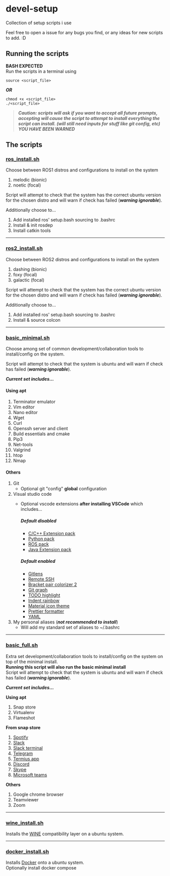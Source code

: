 # devel-setup

Collection of setup scripts i use

Feel free to open a issue for any bugs you find, or any ideas for new scripts to add. :D

## Running the scripts

__BASH EXPECTED__  
Run the scripts in a terminal using

```shell
source <script_file>
```

___OR___

```shell
chmod +x <script_file>
./<script_file>
```

> ___Caution: scripts will ask if you want to accept all future prompts,
accepting will cause the script to attempt to install everything the script can install. (will still need inputs for stuff like git config, etc)___  
> ___YOU HAVE BEEN WARNED___

## The scripts

### [ros_install.sh](./ros_install.sh)

Choose between ROS1 distros and configurations to install on the system

1. melodic (bionic)
2. noetic (focal)

Script will attempt to check that the system has the correct ubuntu version for the chosen distro and will warn if check has failed (___warning ignorable___).

Additionally choose to...

1. Add installed ros' setup.bash sourcing to .bashrc
2. Install & init rosdep
3. Install catkin tools

----

### [ros2_install.sh](./ros2_install.sh)

Choose between ROS2 distros and configurations to install on the system

1. dashing (bionic)
2. foxy (focal)
3. galactic (focal)

Script will attempt to check that the system has the correct ubuntu version for the chosen distro and will warn if check has failed (___warning ignorable___).

Additionally choose to...

1. Add installed ros' setup.bash sourcing to .bashrc
2. Install & source colcon

----

### [basic_minimal.sh](./basic_minimal.sh)

Choose among set of common development/collaboration tools to install/config on the system.

Script will attempt to check that the system is ubuntu and will warn if check has failed (___warning ignorable___).

___Current set includes...___

#### __Using apt__

1. Terminator emulator
2. Vim editor
3. Nano editor
4. Wget
5. Curl
6. Openssh server and client
7. Build essentials and cmake
8. Pip3
9. Net-tools
10. Valgrind
11. htop
12. Nmap

#### __Others__

1. Git
    * Optional git "config" __global__ configuration
2. Visual studio code
    * Optional vscode extensions __after installing VSCode__ which includes...

        ##### __Default disabled__

        * [C/C++ Extension pack](https://marketplace.visualstudio.com/items?itemName=ms-vscode.cpptools-extension-pack)
        * [Python pack](https://marketplace.visualstudio.com/items?itemName=ms-python.python)
        * [ROS pack](https://marketplace.visualstudio.com/items?itemName=ms-iot.vscode-ros)
        * [Java Extension pack](https://marketplace.visualstudio.com/items?itemName=vscjava.vscode-java-pack)

        ##### __Default enabled__
        
        * [Gitlens](https://marketplace.visualstudio.com/items?itemName=eamodio.gitlens)
        * [Remote SSH](https://marketplace.visualstudio.com/items?itemName=ms-vscode-remote.remote-ssh)
        * [Bracket pair colorizer 2](https://marketplace.visualstudio.com/items?itemName=CoenraadS.bracket-pair-colorizer-2)
        * [Git graph](https://marketplace.visualstudio.com/items?itemName=mhutchie.git-graph)
        * [TODO highlight](https://marketplace.visualstudio.com/items?itemName=wayou.vscode-todo-highlight)
        * [Indent rainbow](https://marketplace.visualstudio.com/items?itemName=oderwat.indent-rainbow)
        * [Material icon theme](https://marketplace.visualstudio.com/items?itemName=pkief.material-icon-theme)
        * [Prettier formatter](https://marketplace.visualstudio.com/items?itemName=esbenp.prettier-vscode)
        * [YAML](https://marketplace.visualstudio.com/items?itemName=redhat.vscode-yaml)
3. My personal aliases (___not recommended to install___)
    * Will add my standard set of aliases to ~/.bashrc

----

### [basic_full.sh](./basic_full.sh)

Extra set development/collaboration tools to install/config on the system on top of the minimal install.  
__Running this script will also run the basic minimal install__  
Script will attempt to check that the system is ubuntu and will warn if check has failed (___warning ignorable___).

___Current set includes...___

__Using apt__

1. Snap store
2. Virtualenv
3. Flameshot

__From snap store__

1. [Spotify](https://snapcraft.io/spotify)
2. [Slack](https://snapcraft.io/slack)
3. [Slack terminal](https://snapcraft.io/slack-term)
4. [Telegram](https://snapcraft.io/telegram-desktop)
5. [Termius app](https://snapcraft.io/termius-app)
6. [Discord](https://snapcraft.io/discord)
7. [Skype](https://snapcraft.io/skype)
8. [Microsoft teams](https://snapcraft.io/teams)

__Others__

1. Google chrome browser
2. Teamviewer
3. Zoom
----

### [wine_install.sh](./wine_install.sh)

Installs the [WINE](https://www.winehq.org/) compatibility layer on a ubuntu system.

----

### [docker_install.sh](./docker_install.sh)

Installs [Docker](https://www.docker.com/) onto a ubuntu system.  
Optionally install docker compose
